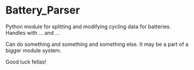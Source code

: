 # Battery_Parser
Python module for splitting and modifying cycling data for batteries. Handles with ... and ...

Can do something and something and something else. 
It may be a part of a bigger module system. 

Good luck fellas!
